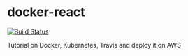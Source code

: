 # docker-react
[![Build Status](https://travis-ci.org/BoMarconiHenriksen/docker-react.svg?branch=master)](https://travis-ci.org/BoMarconiHenriksen/docker-react)  

Tutorial on Docker, Kubernetes, Travis and deploy it on AWS  

